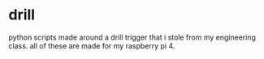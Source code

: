 # drill
 python scripts made around a drill trigger that i stole from my engineering class.
 all of these are made for my raspberry pi 4.
